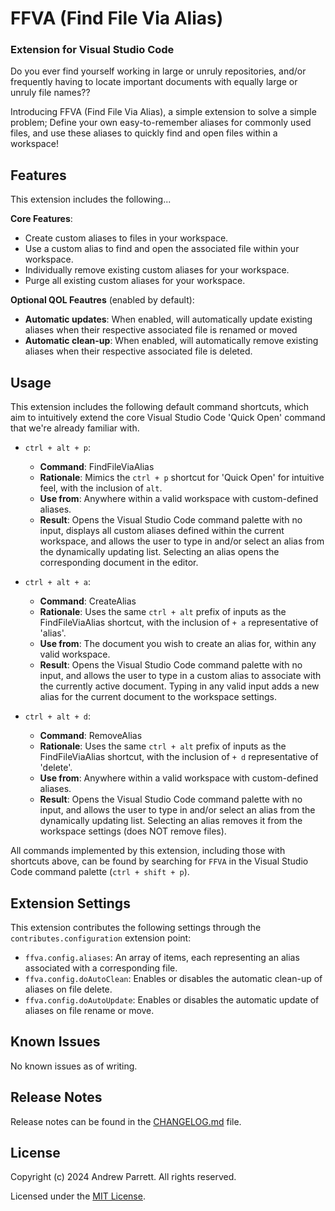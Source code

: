# FFVA (Find File Via Alias)
### Extension for Visual Studio Code
Do you ever find yourself working in large or unruly repositories, and/or frequently having to locate important documents with equally large or unruly file names?? 

Introducing FFVA (Find File Via Alias), a simple extension to solve a simple problem; Define your own easy-to-remember aliases for commonly used files,
and use these aliases to quickly find and open files within a workspace!


## Features
This extension includes the following...

**Core Features**:
* Create custom aliases to files in your workspace.
* Use a custom alias to find and open the associated file within your workspace.
* Individually remove existing custom aliases for your workspace.
* Purge all existing custom aliases for your workspace.


**Optional QOL Feautres** (enabled by default):
* **Automatic updates**: When enabled, will automatically update existing aliases when their respective associated file is renamed or moved
* **Automatic clean-up**: When enabled, will automatically remove existing aliases when their respective associated file is deleted.

## Usage
This extension includes the following default command shortcuts, which aim to intuitively extend the core Visual Studio Code 'Quick Open' command that we're already familiar with.

* `ctrl + alt + p`:
  * **Command**: FindFileViaAlias
  * **Rationale**: Mimics the `ctrl + p` shortcut for 'Quick Open' for intuitive feel, with the inclusion of `alt`.
  * **Use from**: Anywhere within a valid workspace with custom-defined aliases.
  * **Result**: Opens the Visual Studio Code command palette with no input, displays all custom aliases defined within the current workspace, and allows the user to type in and/or select an alias from the dynamically updating list. Selecting an alias opens the corresponding document in the editor.
 
* `ctrl + alt + a`:
  * **Command**: CreateAlias
  * **Rationale**: Uses the same `ctrl + alt` prefix of inputs as the FindFileViaAlias shortcut, with the inclusion of `+ a` representative of 'alias'.
  * **Use from**: The document you wish to create an alias for, within any valid workspace.
  * **Result**: Opens the Visual Studio Code command palette with no input, and allows the user to type in a custom alias to associate with the currently active document. Typing in any valid input adds a new alias for the current document to the workspace settings.

 
* `ctrl + alt + d`:
  * **Command**: RemoveAlias
  * **Rationale**: Uses the same `ctrl + alt` prefix of inputs as the FindFileViaAlias shortcut, with the inclusion of `+ d` representative of 'delete'.
  * **Use from**: Anywhere within a valid workspace with custom-defined aliases.
  * **Result**: Opens the Visual Studio Code command palette with no input, and allows the user to type in and/or select an alias from the dynamically updating list. Selecting an alias removes it from the workspace settings (does NOT remove files). 

All commands implemented by this extension, including those with shortcuts above, can be found by searching for `FFVA` in the Visual Studio Code command palette (`ctrl + shift + p`).


## Extension Settings
This extension contributes the following settings through the `contributes.configuration` extension point:

* `ffva.config.aliases`: An array of items, each representing an alias associated with a corresponding file.
* `ffva.config.doAutoClean`: Enables or disables the automatic clean-up of aliases on file delete.
* `ffva.config.doAutoUpdate`: Enables or disables the automatic update of aliases on file rename or move.


## Known Issues
No known issues as of writing.


## Release Notes
Release notes can be found in the [CHANGELOG.md](CHANGELOG.md) file.


## License
Copyright (c) 2024 Andrew Parrett. All rights reserved.

Licensed under the [MIT License](https://github.com/andyp-22/ffva/blob/main/LICENSE).
